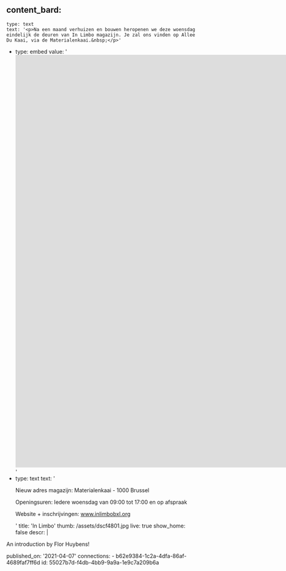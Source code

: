 content_bard:
  -
    type: text
    text: '<p>Na een maand verhuizen en bouwen heropenen we deze woensdag eindelijk de deuren van In Limbo magazijn. Je zal ons vinden op Allee Du Kaai, via de Materialenkaai.&nbsp;</p>'
  -
    type: embed
    value: '<iframe src="https://player.vimeo.com/video/533100102?badge=0&amp;autopause=0&amp;player_id=0&amp;app_id=58479" width="1920" height="1080" frameborder="0" allow="autoplay; fullscreen; picture-in-picture" allowfullscreen title="In Limbo"></iframe>'
  -
    type: text
    text: '<p>Nieuw adres magazijn: Materialenkaai - 1000 Brussel</p><p>Openingsuren: Iedere woensdag van 09:00 tot 17:00 en op afspraak</p><p>Website + inschrijvingen: <a href="http://www.inlimbobxl.org/?fbclid=IwAR3ezqthIpdllaF564yi3n2vPofqooVfAH8qTD50S-cAALUHbeL-nEjkdK4" rel="nofollow noopener" target="_blank">www.inlimbobxl.org</a></p>'
title: 'In Limbo'
thumb: /assets/dscf4801.jpg
live: true
show_home: false
descr: |
  <p>An introduction by Flor Huybens!
  </p>
published_on: '2021-04-07'
connections:
  - b62e9384-1c2a-4dfa-86af-4689faf7ff6d
id: 55027b7d-f4db-4bb9-9a9a-1e9c7a209b6a
